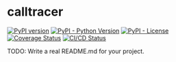 # calltracer
[![PyPI version](https://img.shields.io/pypi/v/calltracer.svg)](https://pypi.org/project/calltracer/)
[![PyPI - Python Version](https://img.shields.io/pypi/pyversions/calltracer.svg)](https://pypi.org/project/calltracer/)
[![PyPI - License](https://img.shields.io/pypi/l/calltracer.svg)](https://pypi.org/project/calltracer/)
[![Coverage Status](https://coveralls.io/repos/github/alexsemenyaka/calltracer/badge.svg?branch=main)](https://coveralls.io/github/alexsemenyaka/calltracer?branch=main)
[![CI/CD Status](https://github.com/alexsemenyaka/calltracer/actions/workflows/ci.yml/badge.svg)](https://github.com/alexsemenyaka/calltracer/actions/workflows/ci.yml)

TODO: Write a real README.md for your project.